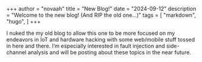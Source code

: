 +++
author = "novaah"
title = "New Blog!"
date = "2024-09-12"
description = "Welcome to the new blog! (And RIP the old one...)"
tags = [
    "markdown",
    "hugo",
]
+++

I nuked the my old blog to allow this one to be more focused on my endeavors in IoT and hardware hacking with some web/mobile stuff tossed in here and there. I’m especially interested in fault injection and side-channel analysis and will be posting about these topics in the near future.


